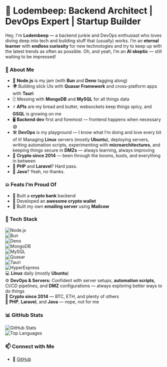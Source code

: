 # 📌 Lodembeep: Backend Architect | DevOps Expert | Startup Builder

Hey, I'm **Lodembeep** — a backend junkie and DevOps enthusiast who loves diving deep into tech and building stuff that (usually) works. I’m an **eternal learner** with **endless curiosity** for new technologies and try to keep up with the latest trends as often as possible. Oh, and yeah, I’m an **AI skeptic** — still waiting to be impressed!  

### 🚀 About Me  
- 💚 **Node.js** is my jam (with **Bun** and **Deno** tagging along)  
- 🌍 Building slick UIs with **Quasar Framework** and cross-platform apps with **Tauri**  
- 🗄️ Messing with **MongoDB** and **MySQL** for all things data  
- ⚡ **APIs** are my bread and butter, websockets keep things spicy, and **GSQL** is growing on me  
- 🖥️ **Backend dev** first and foremost — frontend happens when necessary 😅  
- 🛠️ **DevOps** is my playground — I know what I’m doing and love every bit of it! Managing **Linux** servers (mostly **Ubuntu**), deploying servers, writing automation scripts, experimenting with **microarchitectures**, and keeping things secure in **DMZs** — always learning, always improving  
- 💸 **Crypto since 2014** — been through the booms, busts, and everything in between  
- 🤮 **PHP** and **Laravel**? Hard pass.  
- 🚫 **Java**? Yeah, no thanks.  

### 💥 Feats I’m Proud Of  
- 🏦 Built a **crypto bank** backend  
- 💎 Developed an **awesome crypto wallet**  
- 📧 Built my own **emailing server** using **Mailcow**  

### 🔧 Tech Stack  
![Node.js](https://img.shields.io/badge/Node.js-339933?style=for-the-badge&logo=node.js&logoColor=white)  
![Bun](https://img.shields.io/badge/Bun-000000?style=for-the-badge&logo=bun&logoColor=white)  
![Deno](https://img.shields.io/badge/Deno-000000?style=for-the-badge&logo=deno&logoColor=white)  
![MongoDB](https://img.shields.io/badge/MongoDB-47A248?style=for-the-badge&logo=mongodb&logoColor=white)  
![MySQL](https://img.shields.io/badge/MySQL-4479A1?style=for-the-badge&logo=mysql&logoColor=white)  
![Quasar](https://img.shields.io/badge/Quasar-1976D2?style=for-the-badge&logo=quasar&logoColor=white)  
![Tauri](https://img.shields.io/badge/Tauri-FFC131?style=for-the-badge&logo=tauri&logoColor=white)  
![HyperExpress](https://img.shields.io/badge/HyperExpress-000000?style=for-the-badge)  
💻 **Linux** daily (mostly **Ubuntu**)  
⚙️ **DevOps & Servers:** Confident with server setups, **automation scripts**, CI/CD pipelines, and **DMZ** configurations — always exploring better ways to do things  
💸 **Crypto since 2014** — BTC, ETH, and plenty of others  
🚫 **PHP**, **Laravel**, and **Java** — nope, not for me  

### 📊 GitHub Stats  
![GitHub Stats](https://github-readme-stats.vercel.app/api?username=lodembeep&show_icons=true&theme=radical)  
![Top Languages](https://github-readme-stats.vercel.app/api/top-langs/?username=lodembeep&layout=compact&theme=radical)  

### 📫 Connect with Me  
- 🏡 [GitHub](https://github.com/lodembeep)  
